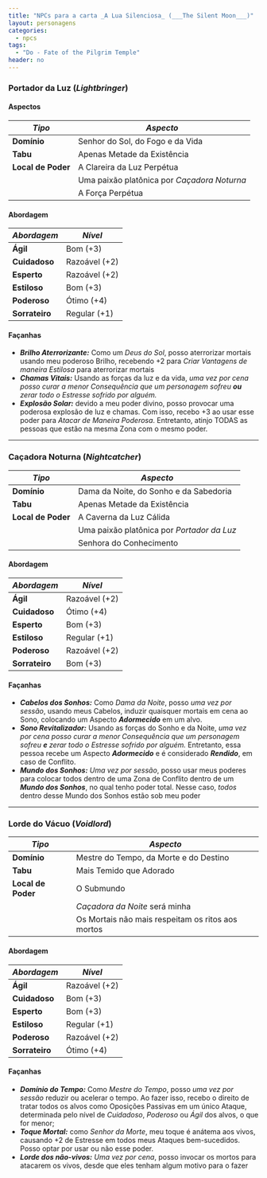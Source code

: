 ```yaml
---
title: "NPCs para a carta _A Lua Silenciosa_ (___The Silent Moon___)"
layout: personagens
categories:
  - npcs
tags:
  - "Do - Fate of the Pilgrim Temple"
header: no        
---
```


### Portador da Luz (_Lightbringer_)

#### Aspectos

| ***Tipo*** | ***Aspecto*** |
|-|-|
| **Domínio** | Senhor do Sol, do Fogo e da Vida |
| **Tabu** | Apenas Metade da Existência |
| **Local de Poder** | A Clareira da Luz Perpétua |
| | Uma paixão platônica por _Caçadora Noturna_ |
| | A Força Perpétua |

#### Abordagem

| ***Abordagem*** | ***Nível*** |
|-|-|
| **Ágil** | Bom (+3) |
| **Cuidadoso** | Razoável (+2) |
| **Esperto** | Razoável (+2) |
| **Estiloso** | Bom (+3) |
| **Poderoso** | Ótimo (+4) |
| **Sorrateiro** | Regular (+1) |

#### Façanhas

+ ***Brilho Aterrorizante:*** Como um _Deus do Sol_, posso aterrorizar mortais usando meu poderoso Brilho, recebendo +2 para _Criar Vantagens de maneira Estilosa_ para aterrorizar mortais
+ ***Chamas Vitais:*** Usando as forças da luz e da vida, _uma vez por cena posso curar a menor Consequência que um personagem sofreu **ou** zerar todo o Estresse sofrido por alguém._
+ ***Explosão Solar:*** devido a meu poder divino, posso provocar uma poderosa explosão de luz e chamas. Com isso, recebo +3 ao usar esse poder para _Atacar de Maneira Poderosa_. Entretanto, atinjo TODAS as pessoas que estão na mesma Zona com o mesmo poder.

---

### Caçadora Noturna (_Nightcatcher_)

| ***Tipo*** | ***Aspecto*** |
|-|-|
| **Domínio** | Dama da Noite, do Sonho e da Sabedoria |
| **Tabu** | Apenas Metade da Existência |
| **Local de Poder** | A Caverna da Luz Cálida |
| | Uma paixão platônica por _Portador da Luz_ |
| | Senhora do Conhecimento |

#### Abordagem

| ***Abordagem*** | ***Nível*** |
|-|-|
| **Ágil** | Razoável (+2) |
| **Cuidadoso** | Ótimo (+4) |
| **Esperto** | Bom (+3) |
| **Estiloso** | Regular (+1) |
| **Poderoso** | Razoável (+2) |
| **Sorrateiro** | Bom (+3) |

#### Façanhas

+ ***Cabelos dos Sonhos:*** Como _Dama  da Noite_, posso _uma vez por sessão_, usando meus Cabelos, induzir quaisquer mortais em cena ao Sono, colocando um Aspecto _**Adormecido**_ em um alvo. 
+ ***Sono Revitalizador:*** Usando as forças do Sonho e da Noite, _uma vez por cena posso curar a menor Consequência que um personagem sofreu **e** zerar todo o Estresse sofrido por alguém._ Entretanto, essa pessoa recebe um Aspecto _**Adormecido**_ e é considerado _**Rendido**_, em caso de Conflito.
+ ***Mundo dos Sonhos:*** _Uma vez por sessão_, posso usar meus poderes para colocar todos dentro de uma Zona de Conflito dentro de um _**Mundo dos Sonhos**_, no qual tenho poder total. Nesse caso, *todos* dentro desse Mundo dos Sonhos estão sob meu poder

---

### Lorde do Vácuo (_Voidlord_)

| ***Tipo*** | ***Aspecto*** |
|-|-|
| **Domínio** | Mestre do Tempo, da Morte e do Destino |
| **Tabu** | Mais Temido que Adorado |
| **Local de Poder** | O Submundo |
| | _Caçadora da Noite_ será minha |
| | Os Mortais não mais respeitam os ritos aos mortos |

#### Abordagem

| ***Abordagem*** | ***Nível*** |
|-|-|
| **Ágil** | Razoável (+2) |
| **Cuidadoso** | Bom (+3) |
| **Esperto** | Bom (+3) |
| **Estiloso** | Regular (+1) |
| **Poderoso** | Razoável (+2) |
| **Sorrateiro** | Ótimo (+4) |

#### Façanhas

+ ***Domínio do Tempo:*** Como _Mestre do Tempo_, posso _uma vez por sessão_ reduzir ou acelerar o tempo. Ao fazer isso, recebo o direito de tratar todos os alvos como Oposições Passivas em um único Ataque, determinada pelo nível de _Cuidadoso_, _Poderoso_ ou _Ágil_ dos alvos, o que for menor;
+ ***Toque Mortal:*** como _Senhor da Morte_, meu toque é anátema aos vivos, causando +2 de Estresse em todos meus Ataques bem-sucedidos. Posso optar por usar ou não esse poder.
+ ***Lorde dos não-vivos:*** _Uma vez por cena_, posso invocar os mortos para atacarem os vivos, desde que eles tenham algum motivo para o fazer

